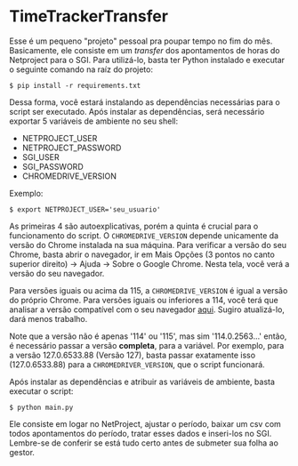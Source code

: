 # TimeTrackerTransfer

Esse é um pequeno "projeto" pessoal pra poupar tempo no fim do mês. Basicamente, ele consiste em um *transfer* dos apontamentos de horas do Netproject para o SGI. Para utilizá-lo, basta ter Python instalado e executar o seguinte comando na raíz do projeto:

`$ pip install -r requirements.txt`

Dessa forma, você estará instalando as dependências necessárias para o script ser executado. Após instalar as dependências, será necessário exportar 5 variáveis de ambiente no seu shell: 

* NETPROJECT_USER
* NETPROJECT_PASSWORD
* SGI_USER
* SGI_PASSWORD
* CHROMEDRIVE_VERSION

Exemplo:

`$ export NETPROJECT_USER='seu_usuario'`


As primeiras 4 são autoexplicativas, porém a quinta é crucial para o funcionamento do script. O `CHROMEDRIVE_VERSION` depende unicamente da versão do Chrome instalada na sua máquina. Para verificar a versão do seu Chrome, basta abrir o navegador, ir em Mais Opções (3 pontos no canto superior direito) -> Ajuda -> Sobre o Google Chrome. Nesta tela, você verá a versão do seu navegador.

Para versões iguais ou acima da 115, a `CHROMEDRIVE_VERSION` é igual a versão do próprio Chrome. Para versões iguais ou inferiores a 114, você terá que analisar a versão compatível com o seu navegador [aqui](https://developer.chrome.com/docs/chromedriver/downloads/version-selection?hl=pt-br). Sugiro atualizá-lo, dará menos trabalho.

Note que a versão não é apenas '114' ou '115', mas sim '114.0.2563...' então, é necessário passar a versão **completa**, para a variável. Por exemplo, para a versão 127.0.6533.88 (Versão 127),  basta passar exatamente isso (127.0.6533.88) para a `CHROMEDRIVER_VERSION`, que o script funcionará.

Após instalar as dependências e atribuir as variáveis de ambiente, basta executar o script:

`$ python main.py`

Ele consiste em logar no NetProject, ajustar o período, baixar um csv com todos apontamentos do período, tratar esses dados e inseri-los no SGI. Lembre-se de conferir se está tudo certo antes de submeter sua folha ao gestor.